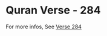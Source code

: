 # Quran Verse - 284 

For more infos, See [Verse 284](https://www.quranbookk.com/quran/search?q=284)